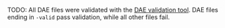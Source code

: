 TODO: All DAE files were validated with the [DAE validation tool](https://github.com/JoergHeseler/dae-validator-for-archivematica). DAE files ending in `-valid` pass validation, while all other files fail.
